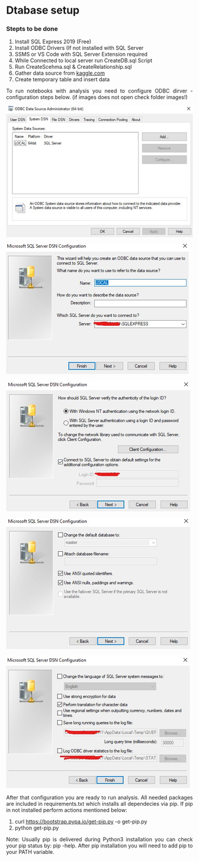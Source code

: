 # Dtabase setup

### Stepts to be done 
1. Install SQL Express 2019 (Free)
2. Install ODBC Drivers (If not installed with SQL Server
3. SSMS or VS Code with SQL Server Extension required
4. While Connected to local server run CreateDB.sql Script
5. Run CreateScehma.sql & CreateRelationship.sql
6. Gather data source from [kaggle.com](https://www.kaggle.com/datasets/rohitsahoo/sales-forecasting)
7. Create temporary table and insert data

<p align='justify'>To run notebooks with analysis you need to configure ODBC dirver - configuration steps below. (if images does not open check folder images!)</p>

![ODBC setup welcome screen](Images/odbc1.jpg)

![ODBC setup welcome screen](Images/odbc2.jpg) 

![ODBC setup welcome screen](Images/odbc3.jpg)

![ODBC setup welcome screen](Images/odbc4.jpg)

![ODBC setup welcome screen](Images/odbc5.jpg)


<p align='justify'>After that configuration you are ready to run analysis. All needed packages are included in requirements.txt which installs all dependecies via pip. If pip in not installed perform actions mentioned below: </p>

1. curl https://bootstrap.pypa.io/get-pip.py -o get-pip.py
2. python get-pip.py
<p align='justify'> Note: Usually pip is delivered during Python3 installation you can check your pip status by: pip -help. After pip installation you will need to add pip to your PATH variable. </p>